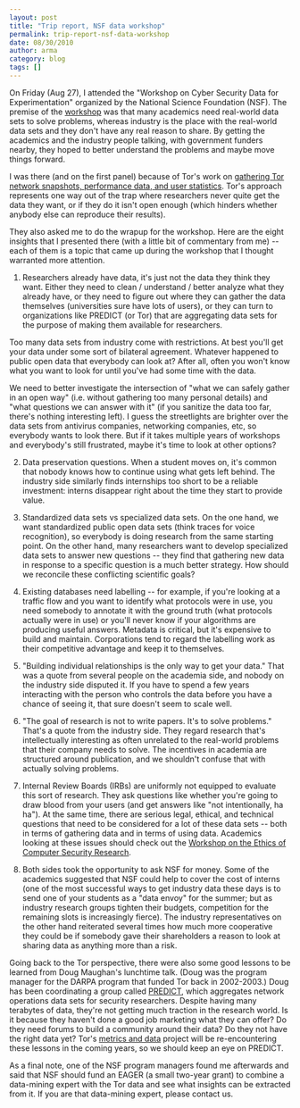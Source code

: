 ```yaml
---
layout: post
title: "Trip report, NSF data workshop"
permalink: trip-report-nsf-data-workshop
date: 08/30/2010
author: arma
category: blog
tags: []
---
```


On Friday (Aug 27), I attended the "Workshop on Cyber Security Data for Experimentation" organized by the National Science Foundation (NSF). The premise of the [workshop](http://www.gtisc.gatech.edu/nsf_workshop10_agenda.html) was that many academics need real-world data sets to solve problems, whereas industry is the place with the real-world data sets and they don't have any real reason to share. By getting the academics and the industry people talking, with government funders nearby, they hoped to better understand the problems and maybe move things forward.

I was there (and on the first panel) because of Tor's work on [gathering Tor network snapshots, performance data, and user statistics](https://metrics.torproject.org/). Tor's approach represents one way out of the trap where researchers never quite get the data they want, or if they do it isn't open enough (which hinders whether anybody else can reproduce their results).

They also asked me to do the wrapup for the workshop. Here are the eight insights that I presented there (with a little bit of commentary from me) -- each of them is a topic that came up during the workshop that I thought warranted more attention.

1) Researchers already have data, it's just not the data they think they want. Either they need to clean / understand / better analyze what they already have, or they need to figure out where they can gather the data themselves (universities sure have lots of users), or they can turn to organizations like PREDICT (or Tor) that are aggregating data sets for the purpose of making them available for researchers.

Too many data sets from industry come with restrictions. At best you'll get your data under some sort of bilateral agreement. Whatever happened to public open data that everybody can look at? After all, often you won't know what you want to look for until you've had some time with the data.

We need to better investigate the intersection of "what we can safely gather in an open way" (i.e. without gathering too many personal details) and "what questions we can answer with it" (if you sanitize the data too far, there's nothing interesting left). I guess the streetlights are brighter over the data sets from antivirus companies, networking companies, etc, so everybody wants to look there. But if it takes multiple years of workshops and everybody's still frustrated, maybe it's time to look at other options?

2) Data preservation questions. When a student moves on, it's common that nobody knows how to continue using what gets left behind. The industry side similarly finds internships too short to be a reliable investment: interns disappear right about the time they start to provide value.

3) Standardized data sets vs specialized data sets. On the one hand, we want standardized public open data sets (think traces for voice recognition), so everybody is doing research from the same starting point. On the other hand, many researchers want to develop specialized data sets to answer new questions -- they find that gathering new data in response to a specific question is a much better strategy. How should we reconcile these conflicting scientific goals?

4) Existing databases need labelling -- for example, if you're looking at a traffic flow and you want to identify what protocols were in use, you need somebody to annotate it with the ground truth (what protocols actually were in use) or you'll never know if your algorithms are producing useful answers. Metadata is critical, but it's expensive to build and maintain. Corporations tend to regard the labelling work as their competitive advantage and keep it to themselves.

5) "Building individual relationships is the only way to get your data." That was a quote from several people on the academia side, and nobody on the industry side disputed it. If you have to spend a few years interacting with the person who controls the data before you have a chance of seeing it, that sure doesn't seem to scale well.

6) "The goal of research is not to write papers. It's to solve problems." That's a quote from the industry side. They regard research that's intellectually interesting as often unrelated to the real-world problems that their company needs to solve. The incentives in academia are structured around publication, and we shouldn't confuse that with actually solving problems.

7) Internal Review Boards (IRBs) are uniformly not equipped to evaluate this sort of research. They ask questions like whether you're going to draw blood from your users (and get answers like "not intentionally, ha ha"). At the same time, there are serious legal, ethical, and technical questions that need to be considered for a lot of these data sets -- both in terms of gathering data and in terms of using data. Academics looking at these issues should check out the [Workshop on the Ethics of Computer Security Research](http://www.cs.stevens.edu/~spock/wecsr2011/).

8) Both sides took the opportunity to ask NSF for money. Some of the academics suggested that NSF could help to cover the cost of interns (one of the most successful ways to get industry data these days is to send one of your students as a "data envoy" for the summer; but as industry research groups tighten their budgets, competition for the remaining slots is increasingly fierce). The industry representatives on the other hand reiterated several times how much more cooperative they could be if somebody gave their shareholders a reason to look at sharing data as anything more than a risk.

Going back to the Tor perspective, there were also some good lessons to be learned from Doug Maughan's lunchtime talk. (Doug was the program manager for the DARPA program that funded Tor back in 2002-2003.) Doug has been coordinating a group called [PREDICT](https://www.predict.org/), which aggregates network operations data sets for security researchers. Despite having many terabytes of data, they're not getting much traction in the research world. Is it because they haven't done a good job marketing what they can offer? Do they need forums to build a community around their data? Do they not have the right data yet? Tor's [metrics and data](https://metrics.torproject.org/) project will be re-encountering these lessons in the coming years, so we should keep an eye on PREDICT.

As a final note, one of the NSF program managers found me afterwards and said that NSF should fund an EAGER (a small two-year grant) to combine a data-mining expert with the Tor data and see what insights can be extracted from it. If you are that data-mining expert, please contact us.

